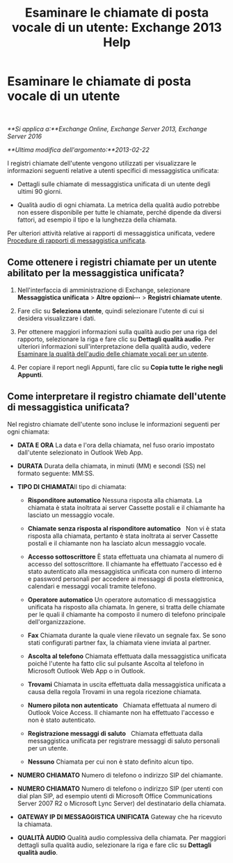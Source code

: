 ﻿---
title: 'Esaminare le chiamate di posta vocale di un utente: Exchange 2013 Help'
TOCTitle: Esaminare le chiamate di posta vocale di un utente
ms:assetid: 95768fe3-3ae2-43bd-9cbf-18c3b85c4592
ms:mtpsurl: https://technet.microsoft.com/it-it/library/JJ659070(v=EXCHG.150)
ms:contentKeyID: 50555647
ms.date: 05/22/2018
mtps_version: v=EXCHG.150
ms.translationtype: MT
---

# Esaminare le chiamate di posta vocale di un utente

 

_**Si applica a:**Exchange Online, Exchange Server 2013, Exchange Server 2016_

_**Ultima modifica dell'argomento:**2013-02-22_

I registri chiamate dell'utente vengono utilizzati per visualizzare le informazioni seguenti relative a utenti specifici di messaggistica unificata:

  - Dettagli sulle chiamate di messaggistica unificata di un utente degli ultimi 90 giorni.

  - Qualità audio di ogni chiamata. La metrica della qualità audio potrebbe non essere disponibile per tutte le chiamate, perché dipende da diversi fattori, ad esempio il tipo e la lunghezza della chiamata.

Per ulteriori attività relative ai rapporti di messaggistica unificata, vedere [Procedure di rapporti di messaggistica unificata](um-reports-procedures-exchange-2013-help.md).

## Come ottenere i registri chiamate per un utente abilitato per la messaggistica unificata?

1.  Nell'interfaccia di amministrazione di Exchange, selezionare **Messaggistica unificata** \> **Altre opzioni**![Icona Ulteriori opzioni](images/JJ150550.5381819e-3b21-4873-8714-e9b956290b28(EXCHG.150).gif "Icona Ulteriori opzioni") \> **Registri chiamate utente**.

2.  Fare clic su **Seleziona utente**, quindi selezionare l'utente di cui si desidera visualizzare i dati.

3.  Per ottenere maggiori informazioni sulla qualità audio per una riga del rapporto, selezionare la riga e fare clic su **Dettagli qualità audio**. Per ulteriori informazioni sull'interpretazione della qualità audio, vedere [Esaminare la qualità dell'audio delle chiamate vocali per un utente](investigate-the-audio-quality-of-voice-calls-for-a-user-exchange-2013-help.md).

4.  Per copiare il report negli Appunti, fare clic su **Copia tutte le righe negli Appunti**.

## Come interpretare il registro chiamate dell'utente di messaggistica unificata?

Nel registro chiamate dell'utente sono incluse le informazioni seguenti per ogni chiamata:

  - **DATA E ORA** La data e l'ora della chiamata, nel fuso orario impostato dall'utente selezionato in Outlook Web App.

  - **DURATA** Durata della chiamata, in minuti (MM) e secondi (SS) nel formato seguente: MM:SS.

  - **TIPO DI CHIAMATA**Il tipo di chiamata:
    
      - **Risponditore automatico** Nessuna risposta alla chiamata. La chiamata è stata inoltrata ai server Cassette postali e il chiamante ha lasciato un messaggio vocale.
    
      - **Chiamate senza risposta al risponditore automatico**   Non vi è stata risposta alla chiamata, pertanto è stata inoltrata ai server Cassette postali e il chiamante non ha lasciato alcun messaggio vocale.
    
      - **Accesso sottoscrittore** È stata effettuata una chiamata al numero di accesso del sottoscrittore. Il chiamante ha effettuato l'accesso ed è stato autenticato alla messaggistica unificata con numero di interno e password personali per accedere ai messaggi di posta elettronica, calendari e messaggi vocali tramite telefono.
    
      - **Operatore automatico** Un operatore automatico di messaggistica unificata ha risposto alla chiamata. In genere, si tratta delle chiamate per le quali il chiamante ha composto il numero di telefono principale dell'organizzazione.
    
      - **Fax** Chiamata durante la quale viene rilevato un segnale fax. Se sono stati configurati partner fax, la chiamata viene inviata al partner.
    
      - **Ascolta al telefono** Chiamata effettuata dalla messaggistica unificata poiché l'utente ha fatto clic sul pulsante Ascolta al telefono in Microsoft Outlook Web App o in Outlook.
    
      - **Trovami** Chiamata in uscita effettuata dalla messaggistica unificata a causa della regola Trovami in una regola ricezione chiamata.
    
      - **Numero pilota non autenticato**   Chiamata effettuata al numero di Outlook Voice Access. Il chiamante non ha effettuato l'accesso e non è stato autenticato.
    
      - **Registrazione messaggi di saluto**   Chiamata effettuata dalla messaggistica unificata per registrare messaggi di saluto personali per un utente.
    
      - **Nessuno** Chiamata per cui non è stato definito alcun tipo.

  - **NUMERO CHIAMATO** Numero di telefono o indirizzo SIP del chiamante.

  - **NUMERO CHIAMATO** Numero di telefono o indirizzo SIP (per utenti con dial plan SIP, ad esempio utenti di Microsoft Office Communications Server 2007 R2 o Microsoft Lync Server) del destinatario della chiamata.

  - **GATEWAY IP DI MESSAGGISTICA UNIFICATA** Gateway che ha ricevuto la chiamata.

  - **QUALITÀ AUDIO** Qualità audio complessiva della chiamata. Per maggiori dettagli sulla qualità audio, selezionare la riga e fare clic su **Dettagli qualità audio**.

